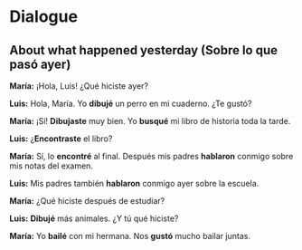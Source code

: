 # Dialogue

## About what happened yesterday (Sobre lo que pasó ayer)

**María:** ¡Hola, Luis! ¿Qué hiciste ayer?

**Luis:** Hola, María. Yo **dibujé** un perro en mi cuaderno. ¿Te gustó?

**María:** ¡Sí! **Dibujaste** muy bien. Yo **busqué** mi libro de historia toda la tarde.

**Luis:** ¿**Encontraste** el libro?

**María:** Sí, lo **encontré** al final. Después mis padres **hablaron** conmigo sobre mis notas del examen.

**Luis:** Mis padres también **hablaron** conmigo ayer sobre la escuela.

**María:** ¿Qué hiciste después de estudiar?

**Luis:** **Dibujé** más animales. ¿Y tú qué hiciste?

**María:** Yo **bailé** con mi hermana. Nos **gustó** mucho bailar juntas.